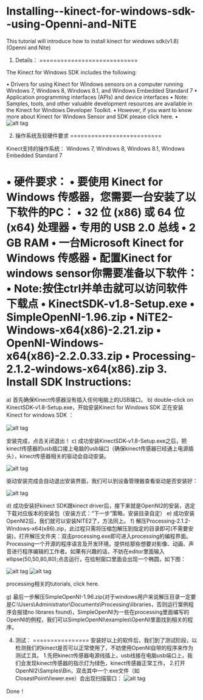 Installing--kinect-for-windows-sdk--using-Openni-and-NiTE 
===========================================================

 This tutorial will  introduce how to install kinect for windows sdk(v1.8) (Openni and Nite)
 
1.	Details：
============================ 

The Kinect for Windows SDK includes the following:

•	Drivers for using Kinect for Windows sensors on a computer running Windows 7, Windows 8, Windows 8.1, and Windows Embedded Standard 7
•	Application programming interfaces (APIs) and device interfaces
•	Note: Samples, tools, and other valuable development resources are available in the Kinect for Windows Developer Toolkit.
•	However, if you want to know more about Kinect for Windows Sensor and SDK please click here.
•
![alt tag](https://raw.githubusercontent.com/timlentse/-Installing--kinect-for-windows-sdk--using-Openni-and-NiTE-/master/kinect.png)

2.	操作系统及软硬件要求
==========================

Kinect支持的操作系统：
Windows 7, Windows 8, Windows 8.1, Windows Embedded Standard 7

•	硬件要求：
•	要使用 Kinect for Windows 传感器，您需要一台安装了以下软件的PC：
•	32 位 (x86) 或 64 位 (x64) 处理器
•	专用的 USB 2.0 总线
•	2 GB RAM
•	一台Microsoft Kinect for Windows 传感器
•	配置Kinect for windows sensor你需要准备以下软件：
•	Note:按住ctrl并单击就可以访问软件下载点
•	KinectSDK-v1.8-Setup.exe
•	SimpleOpenNI-1.96.zip
•	NiTE2-Windows-x64(x86)-2.21.zip
•	OpenNI-Windows-x64(x86)-2.2.0.33.zip
•	Processing-2.1.2-windows-x64(x86).zip
3.	Install SDK Instructions:
==============================
a)	首先确保Kinect传感器没有插入任何电脑上的USB端口。
b)	double-click on KinectSDK-v1.8-Setup.exe，开始安装Kinect for Windows SDK
正在安装Kinect for windows SDK ：

 ![alt tag](https://raw.githubusercontent.com/timlentse/-Installing--kinect-for-windows-sdk--using-Openni-and-NiTE-/master/screenshot1.png)　
 
安装完成，点击关闭退出！
c)	成功安装KinectSDK-v1.8-Setup.exe之后，把kinect传感器的usb插口接上电脑的usb端口（确保kinect传感器已经通上电源插头），kinect传感器相关的驱动会自动安装。

 ![alt tag](https://raw.githubusercontent.com/timlentse/-Installing--kinect-for-windows-sdk--using-Openni-and-NiTE-/master/screenshot2.png)
 
驱动安装完成会自动退出安装界面，我们可以到设备管理器查看驱动是否安装好：

![alt tag](https://raw.githubusercontent.com/timlentse/-Installing--kinect-for-windows-sdk--using-Openni-and-NiTE-/master/screenshot3.png)
 
d)	成功安装好kinect SDK跟kinect driver后，接下来就是OpenNI2的安装，选定下载对应版本的安装包（安装方式：“下一步”策略，安装目录自定）
e)	成功安装OpenNI2后，我们就可以安装NITE2了，方法同上。
f)	解压Processing-2.1.2-Windows-x64(x86).zip，此过程只需将压缩包解压到指定的目录即可(不需要安装)，打开解压文件夹：双击processing.exe即可进入processing的编程界面。
Processing一个开源的程序语言及开发环境，提供给那些想要对影像、动画、声音进行程序编辑的工作者。如果有兴趣的话，不妨在editor里面输入ellipse(50,50,80,80);点击运行，在绘制窗口里面会出现一个椭圆，如下图：

![alt tag](https://raw.githubusercontent.com/timlentse/-Installing--kinect-for-windows-sdk--using-Openni-and-NiTE-/master/screenshot4.png)
![alt tag](https://raw.githubusercontent.com/timlentse/-Installing--kinect-for-windows-sdk--using-Openni-and-NiTE-/master/screenshot5.png)

processing相关的tutorials, click here.
   
g)	最后一步解压SimpleOpenNI-1.96.zip(对于windows用户来说解压目录一定要是C:\Users\Administrator\Documents\Processing\libraries，否则运行案例程序会报错no librares found)，SimpleOpenNI为一些在processing里面编写的OpenNI的例程，我们可以SimpleOpenNI\examples\OpenNI里面找到相关的程序。

4.	测试：
================
安装好以上的软件后，我们到了测试阶段，以检测我们的kinect是否可以正常使用了，不妨使用OpenNI自带的程序来作为测试工具。
1.先把kinect传感器电源线插上，usb线接在电脑usb端口上，我们会发现kinect传感器的指示灯为绿色，kinect传感器正常工作，
2.打开OpenNI2\Samples\Bin，双击其中一个.exe文件（如ClosestPointViewer.exe）会出现扫描窗口：
![alt tag](https://raw.githubusercontent.com/timlentse/-Installing--kinect-for-windows-sdk--using-Openni-and-NiTE-/master/screenshot6.png)
 
Done！


